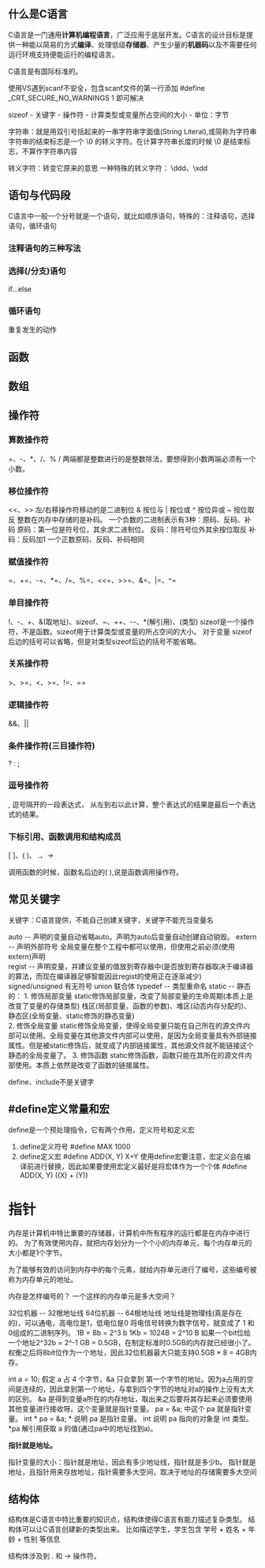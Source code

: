 ## 什么是C语言
C语言是一门通用**计算机编程语言**，广泛应用于底层开发。C语言的设计目标是提供一种能以简易的方式**编译**、处理低级**存储器**、产生少量的**机器码**以及不需要任何运行环境支持便能运行的编程语言。

C语言是有国际标准的。


使用VS遇到scanf不安全，包含scanf文件的第一行添加
#define _CRT_SECURE_NO_WARNINGS 1
即可解决

sizeof - 关键字 - 操作符 - 计算类型或变量所占空间的大小 - 单位：字节




字符串：就是用双引号括起来的一串字符串字面值(String Literal),或简称为字符串
字符串的结束标志是一个 \0 的转义字符。在计算字符串长度的时候 \0 是结束标志，不算作字符串内容

转义字符：转变它原来的意思
一种特殊的转义字符： \ddd、\xdd

## 语句与代码段
C语言中一般一个分号就是一个语句，就比如顺序语句，特殊的：注释语句，选择语句，循环语句
### 注释语句的三种写法

### 选择(/分支)语句
if...else     

### 循环语句 
重复发生的动作

## 函数

## 数组

## 操作符
### 算数操作符
+、-、*、/、%
/ 两端都是整数进行的是整数除法，要想得到小数两端必须有一个小数。
### 移位操作符
\<\<、\>\>
左/右移操作符移动的是二进制位
& 按位与
| 按位或
^ 按位异或
~ 按位取反
整数在内存中存储的是补码。
一个负数的二进制表示有3种：原码、反码、补码
原码：第一位是符号位，其余求二进制位。
反码：除符号位外其余按位取反
补码：反码加1
一个正数原码、反码、补码相同
### 赋值操作符
=、+=、-=、*=、/=、%=、\<\<=、\>\>=、&=、|=、^=
### 单目操作符
!、-、+、&(取地址)、sizeof、~、++、--、*(解引用)、(类型)
sizeof是一个操作符，不是函数。sizeof用于计算类型或变量的所占空间的大小。
对于变量 sizeof 后边的括号可以省略，但是对类型sizeof后边的括号不能省略。

### 关系操作符
\>、\>=、\<、\>=、!=、==

### 逻辑操作符
&&、||

### 条件操作符(三目操作符)
? : ;

### 逗号操作符
,
逗号隔开的一段表达式，
从左到右以此计算，整个表达式的结果是最后一个表达式的结果。

### 下标引用、函数调用和结构成员
\[ \]、( )、 \.、\-\>

调用函数的时候，函数名后边的( ),说是函数调用操作符。


## 常见关键字
关键字：C语言提供，不能自己创建关键字，关键字不能充当变量名

auto -- 声明的变量自动省略auto。声明为auto后变量自动创建自动销毁。
extern -- 声明外部符号
    全局变量在整个工程中都可以使用，但使用之前必须(使用extern)声明   
regist -- 声明变量，并建议变量的值放到寄存器中(是否放到寄存器取决于编译器的算法，而现在编译器足够智能因此regist的使用正在逐渐减少)
signed/unsigned 有无符号
union 联合体
typedef -- 类型重命名
static -- 静态的：
    1. 修饰局部变量
        static修饰局部变量，改变了局部变量的生命周期(本质上是改变了变量的存储类型)
        栈区(局部变量、函数的参数)、堆区(动态内存分配的)、静态区(全局变量、static修饰的静态变量)      
    2. 修饰全局变量
        static修饰全局变量，使得全局变量只能在自己所在的源文件内部可以使用。全局变量在其他源文件内部可以使用，是因为全局变量具有外部链接属性。但是被static修饰后，就变成了内部链接属性，其他源文件就不能链接这个静态的全局变量了。
    3. 修饰函数
        static修饰函数，函数只能在其所在的源文件内部使用。本质上依然是改变了函数的链接属性。

define、include不是关键字

## #define定义常量和宏
define是一个预处理指令，它有两个作用，定义符号和定义宏
1. define定义符号
\#define MAX 1000
2. define定义宏
\#define ADD(X, Y) X+Y
使用define宏要注意，宏定义会在编译前进行替换，因此如果要使用宏定义最好是将宏体作为一个个体
\#define ADD(X, Y) ((X) + (Y))

# 指针
内存是计算机中特比重要的存储器，计算机中所有程序的运行都是在内存中进行的。
为了有效使用内存，就把内存划分为一个个小的内存单元，每个内存单元的大小都是1个字节。

为了能够有效的访问到内存中的每个元素，就给内存单元进行了编号，这些编号被称为内存单元的地址。

内存是怎样编号的？
一个这样的内存单元是多大空间？

32位机器 -- 32根地址线
64位机器 -- 64根地址线
地址线是物理线(真是存在的)，可以通电，高电位是1，低电位是0
将电信号转换为数字信号，就变成了 1 和 0组成的二进制序列。
1B = 8b = 2^3 b
1Kb = 1024B = 2^10 B
如果一个bit位给一个地址2^32b = 2^-1 GB = 0.5GB，在制定标准时0.5GB的内存就已经很小了。权衡之后将8bit位作为一个地址，因此32位机器最大只能支持0.5GB * 8 = 4GB内存。

int a = 10;
假定 a 占 4 个字节，&a 只会拿到 第一个字节的地址。因为a占用的空间是连续的，因此拿到第一个地址，与拿到四个字节的地址对a的操作上没有太大的区别。
&a 是得到变量a所在的内存地址，取出来之后要将其存起来必须要使用其他变量进行接收呀。这个变量就是指针变量。
pa = &a; 中这个 pa 就是指针变量。
int * pa = &a;  * 说明 pa 是指针变量。 int 说明 pa 指向的对象是 int 类型。
*pa 解引用获取 a 的值(通过pa中的地址找到a)。

**指针就是地址。**

指针变量的大小：指针就是地址，因此有多少地址线，指针就是多少b。
指针就是地址，且指针用来存放地址，指针需要多大空间，取决于地址的存储需要多大空间

## 结构体
结构体是C语言中特比重要的知识点，结构体使得C语言有能力描述复杂类型。
结构体可以让C语言创建新的类型出来。
比如描述学生，学生包含 学号 + 姓名 + 年龄 + 性别 等信息

结构体涉及到 . 和 -> 操作符。


